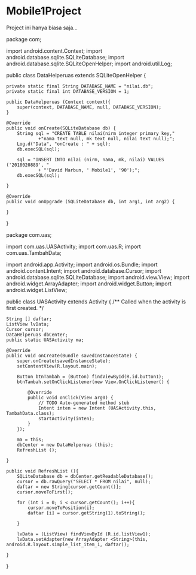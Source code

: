 # Mobile1Project
Project ini hanya biasa saja...

package com;

import android.content.Context;
import android.database.sqlite.SQLiteDatabase;
import android.database.sqlite.SQLiteOpenHelper;
import android.util.Log;

public class DataHelperuas extends SQLiteOpenHelper {
    
	private static final String DATABASE_NAME = "nilai.db";
	private static final int DATABASE_VERSION = 1;
	
	public DataHelperuas (Context context){
		super(context, DATABASE_NAME, null, DATABASE_VERSION);
	}
	
    @Override
    public void onCreate(SQLiteDatabase db) {
        String sql = "CREATE TABLE nilai(nirm integer primary key,"
        		+"nama text null, mk text null, nilai text null);";
        Log.d("Data", "onCreate : " + sql);
        db.execSQL(sql);
        
        sql = "INSERT INTO nilai (nirm, nama, mk, nilai) VALUES ('2018020889', "
        		+ "'David Marbun, ' Mobile1', '90');";
        db.execSQL(sql);

    }
    
    @Override
    public void onUpgrade (SQLiteDatabase db, int arg1, int arg2) {
    	
    }
    
}


package com.uas;

import com.uas.UASActivity;
import com.uas.R;
import com.uas.TambahData;

import android.app.Activity;
import android.os.Bundle;
import android.content.Intent;
import android.database.Cursor;
import android.database.sqlite.SQLiteDatabase;
import android.view.View;
import android.widget.ArrayAdapter;
import android.widget.Button;
import android.widget.ListView;

public class UASActivity extends Activity {
    /** Called when the activity is first created. */
	
	String [] daftar;
	ListView lvData;
	Cursor cursor;
	DataHelperuas dbCenter;
	public static UASActivity ma;
	
    @Override
    public void onCreate(Bundle savedInstanceState) {
        super.onCreate(savedInstanceState);
        setContentView(R.layout.main);
        
        Button btnTambah = (Button) findViewById(R.id.button1);
        btnTambah.setOnClickListener(new View.OnClickListener() {
			
			@Override
			public void onClick(View arg0) {
				// TODO Auto-generated method stub
				Intent inten = new Intent (UASActivity.this, TambahData.class);
				startActivity(inten);
			}
		});
         
        ma = this;      
        dbCenter = new DataHelperuas (this);
        RefreshList ();
        
    }
    
    public void RefreshList (){
    	SQLiteDatabase db = dbCenter.getReadableDatabase();
    	cursor = db.rawQuery("SELECT * FROM nilai", null);
    	daftar = new String[cursor.getCount()];
    	cursor.moveToFirst();
    	
    	for (int i = 0; i < cursor.getCount(); i++){
    		cursor.moveToPosition(i);
    		daftar [i] = cursor.getString(1).toString();
    	
    	}
    	
    	lvData = (ListView) findViewById (R.id.listView1);
    	lvData.setAdapter(new ArrayAdapter <String>(this, android.R.layout.simple_list_item_1, daftar));
    	
    }
}
